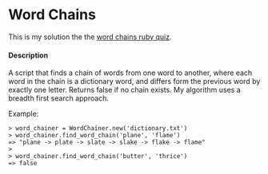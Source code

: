Word Chains
===========

This is my solution the the [word chains ruby quiz](http://web.archive.org/web/20120121221612/http://rubyquiz.com/quiz44.html).

#### Description
A script that finds a chain of words from one word to another, where each word
in the chain is a dictionary word, and differs form the previous word by exactly one letter.
Returns false if no chain exists.  My algorithm uses a breadth first search approach.

Example:

    > word_chainer = WordChainer.new('dictionary.txt')
    > word_chainer.find_word_chain('plane', 'flame')
    => "plane -> plate -> slate -> slake -> flake -> flame"
    >
    > word_chainer.find_word_chain('butter', 'thrice')
    => false


